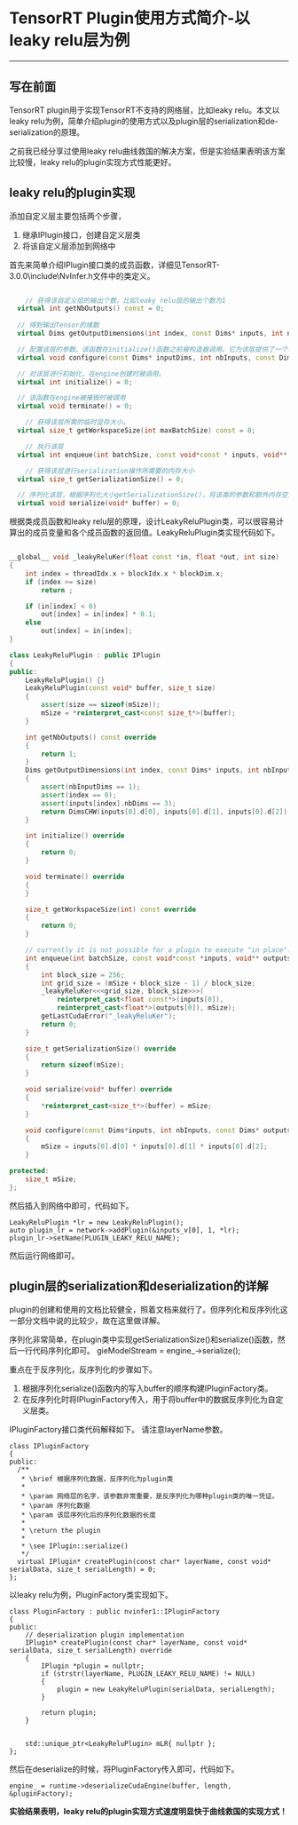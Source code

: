 # TensorRT Plugin使用方式简介-以leaky relu层为例

------
## 写在前面
TensorRT plugin用于实现TensorRT不支持的网络层，比如leaky relu。本文以leaky relu为例，简单介绍plugin的使用方式以及plugin层的serialization和de-serialization的原理。

之前我已经分享过使用leaky relu曲线救国的解决方案，但是实验结果表明该方案比较慢，leaky relu的plugin实现方式性能更好。

## leaky relu的plugin实现
添加自定义层主要包括两个步骤，
1. 继承IPlugin接口，创建自定义层类
2. 将该自定义层添加到网络中

首先来简单介绍IPlugin接口类的成员函数，详细见TensorRT-3.0.0\include\NvInfer.h文件中的类定义。

``` c++

    // 获得该自定义层的输出个数，比如leaky relu层的输出个数为1
  virtual int getNbOutputs() const = 0;
  
  // 得到输出Tensor的维数
  virtual Dims getOutputDimensions(int index, const Dims* inputs, int nbInputDims) = 0;

  // 配置该层的参数。该函数在initialize()函数之前被构造器调用。它为该层提供了一个机会，可以根据其权重、尺寸和最大批量大小来做出算法选择。
  virtual void configure(const Dims* inputDims, int nbInputs, const Dims* outputDims, int nbOutputs, int maxBatchSize) = 0;

  // 对该层进行初始化，在engine创建时被调用。
  virtual int initialize() = 0;

  // 该函数在engine被摧毁时被调用
  virtual void terminate() = 0;

    // 获得该层所需的临时显存大小。
  virtual size_t getWorkspaceSize(int maxBatchSize) const = 0;

    // 执行该层
  virtual int enqueue(int batchSize, const void*const * inputs, void** outputs, void* workspace, cudaStream_t stream) = 0;

    // 获得该层进行serialization操作所需要的内存大小
  virtual size_t getSerializationSize() = 0;

  // 序列化该层，根据序列化大小getSerializationSize()，将该类的参数和额外内存空间全都写入到系列化buffer中。
  virtual void serialize(void* buffer) = 0;
```
根据类成员函数和leaky relu层的原理，设计LeakyReluPlugin类，可以很容易计算出的成员变量和各个成员函数的返回值。LeakyReluPlugin类实现代码如下。
``` c++

__global__ void _leakyReluKer(float const *in, float *out, int size)
{
    int index = threadIdx.x + blockIdx.x * blockDim.x;
    if (index >= size)
        return ;

    if (in[index] < 0)
        out[index] = in[index] * 0.1;
    else
        out[index] = in[index];
}

class LeakyReluPlugin : public IPlugin
{
public:
    LeakyReluPlugin() {}
    LeakyReluPlugin(const void* buffer, size_t size)
    {
        assert(size == sizeof(mSize));
        mSize = *reinterpret_cast<const size_t*>(buffer);
    }

    int getNbOutputs() const override
    {
        return 1;
    }
    Dims getOutputDimensions(int index, const Dims* inputs, int nbInputDims) override
    {
        assert(nbInputDims == 1);
        assert(index == 0);
        assert(inputs[index].nbDims == 3);
        return DimsCHW(inputs[0].d[0], inputs[0].d[1], inputs[0].d[2]);
    }

    int initialize() override
    {
        return 0;
    }

    void terminate() override
    {
    }

    size_t getWorkspaceSize(int) const override
    {
        return 0;
    }

    // currently it is not possible for a plugin to execute "in place". Therefore we memcpy the data from the input to the output buffer
    int enqueue(int batchSize, const void*const *inputs, void** outputs, void*, cudaStream_t stream) override
    {
        int block_size = 256;
        int grid_size = (mSize + block_size - 1) / block_size;
        _leakyReluKer<<<grid_size, block_size>>>(
            reinterpret_cast<float const*>(inputs[0]), 
            reinterpret_cast<float*>(outputs[0]), mSize);
        getLastCudaError("_leakyReluKer");
        return 0;
    }

    size_t getSerializationSize() override
    {
        return sizeof(mSize);
    }

    void serialize(void* buffer) override
    {
        *reinterpret_cast<size_t*>(buffer) = mSize;
    }

    void configure(const Dims*inputs, int nbInputs, const Dims* outputs, int nbOutputs, int)    override
    {
        mSize = inputs[0].d[0] * inputs[0].d[1] * inputs[0].d[2];
    }

protected:
    size_t mSize;
};
```

然后插入到网络中即可，代码如下。

```
LeakyReluPlugin *lr = new LeakyReluPlugin();
auto plugin_lr = network->addPlugin(&inputs_v[0], 1, *lr);
plugin_lr->setName(PLUGIN_LEAKY_RELU_NAME);
```

然后运行网络即可。

## plugin层的serialization和deserialization的详解
plugin的创建和使用的文档比较健全，照着文档来就行了。但序列化和反序列化这一部分文档中说的比较少，故在这里做详解。

序列化非常简单，在plugin类中实现getSerializationSize()和serialize()函数，然后一行代码序列化即可。
gieModelStream = engine_->serialize();

重点在于反序列化，反序列化的步骤如下。
1. 根据序列化serialize()函数内的写入buffer的顺序构建IPluginFactory类。
2. 在反序列化时将IPluginFactory传入，用于将buffer中的数据反序列化为自定义层类。

IPluginFactory接口类代码解释如下。
请注意layerName参数。
```
class IPluginFactory
{
public:
  /**
   * \brief 根据序列化数据，反序列化为plugin类
   *
   * \param 网络层的名字，该参数非常重要，是反序列化为哪种plugin类的唯一凭证。
   * \param 序列化数据
   * \param 该层序列化后的序列化数据的长度
   *
   * \return the plugin
   *
   * \see IPlugin::serialize()
   */
  virtual IPlugin* createPlugin(const char* layerName, const void* serialData, size_t serialLength) = 0;
};

```
以leaky relu为例，PluginFactory类实现如下。

```
class PluginFactory : public nvinfer1::IPluginFactory
{
public:
    // deserialization plugin implementation
    IPlugin* createPlugin(const char* layerName, const void* serialData, size_t serialLength) override
    {       
        IPlugin *plugin = nullptr;
        if (strstr(layerName, PLUGIN_LEAKY_RELU_NAME) != NULL)
        {
            plugin = new LeakyReluPlugin(serialData, serialLength);
        }

        return plugin;
    }


    std::unique_ptr<LeakyReluPlugin> mLR{ nullptr };
};
```
然后在deserialize的时候，将PluginFactory传入即可，代码如下。

```
engine_ = runtime->deserializeCudaEngine(buffer, length, &pluginFactory);
```
**实验结果表明，leaky relu的plugin实现方式速度明显快于曲线救国的实现方式！**

